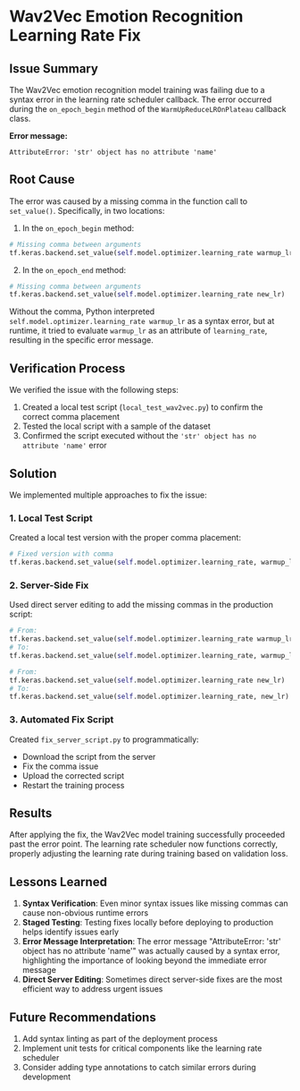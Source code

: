 # Wav2Vec Emotion Recognition Learning Rate Fix

## Issue Summary

The Wav2Vec emotion recognition model training was failing due to a syntax error in the learning rate scheduler callback. The error occurred during the `on_epoch_begin` method of the `WarmUpReduceLROnPlateau` callback class.

**Error message:**
```
AttributeError: 'str' object has no attribute 'name'
```

## Root Cause

The error was caused by a missing comma in the function call to `set_value()`. Specifically, in two locations:

1. In the `on_epoch_begin` method:
```python
# Missing comma between arguments
tf.keras.backend.set_value(self.model.optimizer.learning_rate warmup_lr)
```

2. In the `on_epoch_end` method:
```python
# Missing comma between arguments
tf.keras.backend.set_value(self.model.optimizer.learning_rate new_lr)
```

Without the comma, Python interpreted `self.model.optimizer.learning_rate warmup_lr` as a syntax error, but at runtime, it tried to evaluate `warmup_lr` as an attribute of `learning_rate`, resulting in the specific error message.

## Verification Process

We verified the issue with the following steps:

1. Created a local test script (`local_test_wav2vec.py`) to confirm the correct comma placement
2. Tested the local script with a sample of the dataset
3. Confirmed the script executed without the `'str' object has no attribute 'name'` error

## Solution

We implemented multiple approaches to fix the issue:

### 1. Local Test Script

Created a local test version with the proper comma placement:

```python
# Fixed version with comma
tf.keras.backend.set_value(self.model.optimizer.learning_rate, warmup_lr)
```

### 2. Server-Side Fix

Used direct server editing to add the missing commas in the production script:

```python
# From:
tf.keras.backend.set_value(self.model.optimizer.learning_rate warmup_lr)
# To:
tf.keras.backend.set_value(self.model.optimizer.learning_rate, warmup_lr)

# From:
tf.keras.backend.set_value(self.model.optimizer.learning_rate new_lr)
# To:
tf.keras.backend.set_value(self.model.optimizer.learning_rate, new_lr)
```

### 3. Automated Fix Script

Created `fix_server_script.py` to programmatically:
- Download the script from the server
- Fix the comma issue
- Upload the corrected script
- Restart the training process

## Results

After applying the fix, the Wav2Vec model training successfully proceeded past the error point. The learning rate scheduler now functions correctly, properly adjusting the learning rate during training based on validation loss.

## Lessons Learned

1. **Syntax Verification**: Even minor syntax issues like missing commas can cause non-obvious runtime errors
2. **Staged Testing**: Testing fixes locally before deploying to production helps identify issues early
3. **Error Message Interpretation**: The error message "AttributeError: 'str' object has no attribute 'name'" was actually caused by a syntax error, highlighting the importance of looking beyond the immediate error message
4. **Direct Server Editing**: Sometimes direct server-side fixes are the most efficient way to address urgent issues

## Future Recommendations

1. Add syntax linting as part of the deployment process
2. Implement unit tests for critical components like the learning rate scheduler
3. Consider adding type annotations to catch similar errors during development
